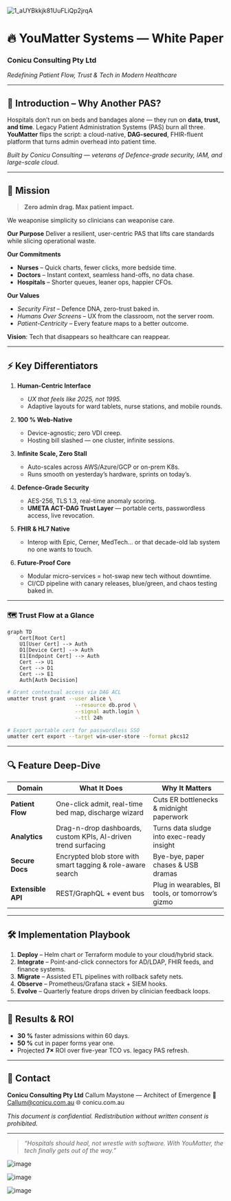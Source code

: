 
![1_aUYBkkjk81UuFLiQp2jrqA](https://github.com/user-attachments/assets/79bf2f26-7de3-44c7-ae9a-3de439f7a96b)
# 🔥 YouMatter Systems — White Paper

### Conicu Consulting Pty Ltd

*Redefining Patient Flow, Trust & Tech in Modern Healthcare*

---

## 🚀 Introduction – Why Another PAS?

Hospitals don’t run on beds and bandages alone — they run on **data, trust, and time**. Legacy Patient Administration Systems (PAS) burn all three. **YouMatter** flips the script: a cloud-native, **DAG-secured**, FHIR-fluent platform that turns admin overhead into patient time.

*Built by Conicu Consulting — veterans of Defence-grade security, IAM, and large-scale cloud.*

---

## 🎯 Mission

> **Zero admin drag. Max patient impact.**

We weaponise simplicity so clinicians can weaponise care.

**Our Purpose**
Deliver a resilient, user-centric PAS that lifts care standards while slicing operational waste.

**Our Commitments**

* **Nurses** – Quick charts, fewer clicks, more bedside time.
* **Doctors** – Instant context, seamless hand-offs, no data chase.
* **Hospitals** – Shorter queues, leaner ops, happier CFOs.

**Our Values**

* *Security First* – Defence DNA, zero-trust baked in.
* *Humans Over Screens* – UX from the classroom, not the server room.
* *Patient-Centricity* – Every feature maps to a better outcome.

**Vision**: Tech that disappears so healthcare can reappear.

---

## ⚡ Key Differentiators

1. **Human-Centric Interface**

   * *UX that feels like 2025, not 1995.*
   * Adaptive layouts for ward tablets, nurse stations, and mobile rounds.

2. **100 % Web-Native**

   * Device-agnostic; zero VDI creep.
   * Hosting bill slashed — one cluster, infinite sessions.

3. **Infinite Scale, Zero Stall**

   * Auto-scales across AWS/Azure/GCP or on-prem K8s.
   * Runs smooth on yesterday’s hardware, sprints on today’s.

4. **Defence-Grade Security**

   * AES-256, TLS 1.3, real-time anomaly scoring.
   * **UMETA ACT-DAG Trust Layer** — portable certs, passwordless access, live revocation.

5. **FHIR & HL7 Native**

   * Interop with Epic, Cerner, MedTech… or that decade-old lab system no one wants to touch.

6. **Future-Proof Core**

   * Modular micro-services = hot-swap new tech without downtime.
   * CI/CD pipeline with canary releases, blue/green, and chaos testing baked in.

---

### 🗺️ Trust Flow at a Glance

```mermaid
graph TD
    Cert[Root Cert]
    U1[User Cert] --> Auth
    D1[Device Cert] --> Auth
    E1[Endpoint Cert] --> Auth
    Cert --> U1
    Cert --> D1
    Cert --> E1
    Auth[Auth Decision]
```

```bash
# Grant contextual access via DAG ACL
umatter trust grant --user alice \
                      --resource db.prod \
                      --signal auth.login \
                      --ttl 24h

# Export portable cert for passwordless SSO
umatter cert export --target win-user-store --format pkcs12
```

---

## 🔍 Feature Deep-Dive

| Domain             | What It Does                                                   | Why It Matters                                   |
| ------------------ | -------------------------------------------------------------- | ------------------------------------------------ |
| **Patient Flow**   | One-click admit, real-time bed map, discharge wizard           | Cuts ER bottlenecks & midnight paperwork         |
| **Analytics**      | Drag-n-drop dashboards, custom KPIs, AI-driven trend surfacing | Turns data sludge into exec-ready insight        |
| **Secure Docs**    | Encrypted blob store with smart tagging & role-aware search    | Bye-bye, paper chases & USB dramas               |
| **Extensible API** | REST/GraphQL + event bus                                       | Plug in wearables, BI tools, or tomorrow’s gizmo |

---

## 🛠️ Implementation Playbook

1. **Deploy** – Helm chart or Terraform module to your cloud/hybrid stack.
2. **Integrate** – Point-and-click connectors for AD/LDAP, FHIR feeds, and finance systems.
3. **Migrate** – Assisted ETL pipelines with rollback safety nets.
4. **Observe** – Prometheus/Grafana stack + SIEM hooks.
5. **Evolve** – Quarterly feature drops driven by clinician feedback loops.

---

## 🏁 Results & ROI

* **30 %** faster admissions within 60 days.
* **50 %** cut in paper forms year one.
* Projected **7×** ROI over five-year TCO vs. legacy PAS refresh.

---

## 📩 Contact

**Conicu Consulting Pty Ltd**
Callum Maystone — Architect of Emergence
📧 [Callum@conicu.com.au](mailto:Callum@conicu.com.au)
🌐 conicu.com.au

*This document is confidential. Redistribution without written consent is prohibited.*

---

> *“Hospitals should heal, not wrestle with software. With YouMatter, the tech finally gets out of the way.”*


![image](https://github.com/user-attachments/assets/5b08af3b-4361-4704-9c05-f1323efc6df3)

![image](https://github.com/user-attachments/assets/b1df85ed-34e3-4b49-a4fe-5ecf1e4e9f02)

![image](https://github.com/user-attachments/assets/e937afd7-0bee-42f3-a3ff-e29fa559be8d)



